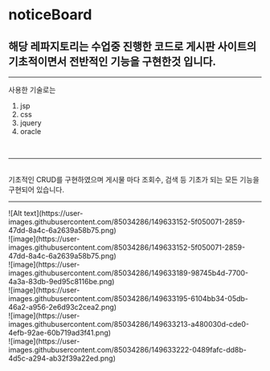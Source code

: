# noticeBoard
## 해당 레파지토리는 수업중 진행한 코드로 게시판 사이트의 기초적이면서 전반적인 기능을 구현한것 입니다.
___
사용한 기술로는 
1. jsp
2. css
3. jquery
4. oracle
<br>
<hr>
<br>기초적인 CRUD를 구현하였으며 게시물 마다 조회수, 검색 등 기초가 되는 모든 기능을 구현되어 있습니다.
<hr>
![Alt text](https://user-images.githubusercontent.com/85034286/149633152-5f050071-2859-47dd-8a4c-6a2639a58b75.png)<br>
![image](https://user-images.githubusercontent.com/85034286/149633152-5f050071-2859-47dd-8a4c-6a2639a58b75.png)<br>
![image](https://user-images.githubusercontent.com/85034286/149633189-98745b4d-7700-4a3a-83db-9ed95c8116be.png)<br>
![image](https://user-images.githubusercontent.com/85034286/149633195-6104bb34-05db-46a2-a956-2e6d93c2cea2.png)<br>
![image](https://user-images.githubusercontent.com/85034286/149633213-a480030d-cde0-4efb-92ae-60b719ad3f41.png)<br>
![image](https://user-images.githubusercontent.com/85034286/149633222-0489fafc-dd8b-4d5c-a294-ab32f39a22ed.png)<br>

